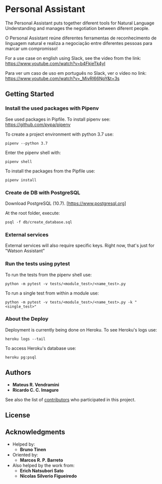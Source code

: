 
# Personal Assistant

The Personal Assistant puts together diferent tools for Natural Language
Understanding and manages the negotiation between diferent people.

O Personal Assistant reúne diferentes ferramentas 
de reconhecimento de linguagem natural e realiza a negociação
entre diferentes pessoas para marcar um compromisso!

For a use case on english using Slack, see the video from the link:
https://www.youtube.com/watch?v=b4FkjeTk4yI

Para ver um caso de uso em português no Slack, ver o vídeo no link:
https://www.youtube.com/watch?v=_MivRI66NpY&t=3s

## Getting Started

### Install the used packages with Pipenv

See used packages in Pipfile.
To install pipenv see: https://github.com/pypa/pipenv

To create a project environment with python 3.7 use:
```
pipenv --python 3.7
```
Enter the pipenv shell with:
```
pipenv shell
```
To install the packages from the Pipfile use:
```
pipenv install
```

### Create de DB with PostgreSQL

Download PostgreSQL (10.7). [https://www.postgresql.org]

At the root folder, execute:
```
psql -f db/create_database.sql
```

### External services

External services will also require specific keys. Right now, that's just for "Watson Assistant"

### Run the tests using pytest
To run the tests from the pipenv shell use:
```
python -m pytest -v tests/<module_test>/<name_test>.py 
```

To run a single test from within a module use:
```
python -m pytest -v tests/<module_test>/<name_test>.py -k "<single_test>" 
```

### About the Deploy

Deployment is currently being done on Heroku. To see Heroku's logs use:
```
heroku logs --tail
```

To access Heroku's database use:

```
heroku pg:psql
```

## Authors

* **Mateus R. Vendramini**
* **Ricardo C. C. Imagure**


See also the list of [contributors](https://github.com/ricardoimagure/personal_assistant/settings/collaboration) who participated in this project.

## License


## Acknowledgments
* Helped by:
    * **Bruno Tinen**
* Oriented by:
    * **Marcos R. P. Barreto**
* Also helped by the work from:
    * **Erich Natsubori Sato**
    * **Nicolas Silverio Figueiredo**

